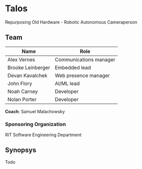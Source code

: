 # Talos

Repurposing Old Hardware - Robotic Autonomous Cameraperson

## Team

| Name              | Role                   |
| ----------------- | ---------------------- |
| Alex Vernes       | Communications manager |
| Brooke Leinberger | Embedded lead          |
| Devan Kavalchek   | Web presence manager   |
| John Flory        | AI/ML lead             |
| Noah Carney       | Developer              |
| Nolan Porter      | Developer              |

**Coach**: Samuel Malachowsky

### Sponsoring Organization

RIT Software Engineering Department

## Synopsys

Todo
